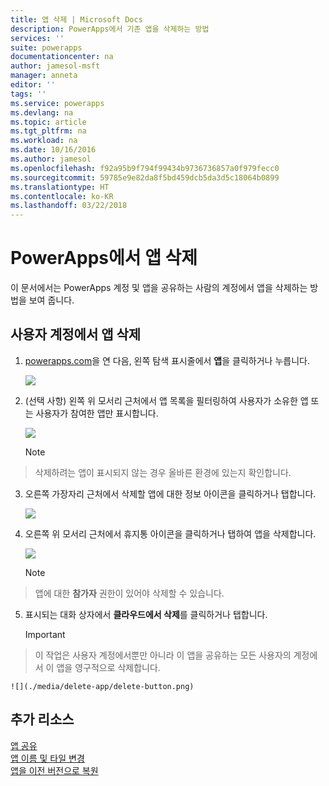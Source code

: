 ```yaml
---
title: 앱 삭제 | Microsoft Docs
description: PowerApps에서 기존 앱을 삭제하는 방법
services: ''
suite: powerapps
documentationcenter: na
author: jamesol-msft
manager: anneta
editor: ''
tags: ''
ms.service: powerapps
ms.devlang: na
ms.topic: article
ms.tgt_pltfrm: na
ms.workload: na
ms.date: 10/16/2016
ms.author: jamesol
ms.openlocfilehash: f92a95b9f794f99434b9736736857a0f979fecc0
ms.sourcegitcommit: 59785e9e82da8f5bd459dcb5da3d5c18064b0899
ms.translationtype: HT
ms.contentlocale: ko-KR
ms.lasthandoff: 03/22/2018
---
```

# <a name="delete-an-app-from-powerapps"></a>PowerApps에서 앱 삭제
이 문서에서는 PowerApps 계정 및 앱을 공유하는 사람의 계정에서 앱을 삭제하는 방법을 보여 줍니다.

## <a name="delete-an-app-from-your-account"></a>사용자 계정에서 앱 삭제
1. [powerapps.com](https://web.powerapps.com)을 연 다음, 왼쪽 탐색 표시줄에서 **앱**을 클릭하거나 누릅니다.
   
    ![](./media/delete-app/file-apps.png)
2. (선택 사항) 왼쪽 위 모서리 근처에서 앱 목록을 필터링하여 사용자가 소유한 앱 또는 사용자가 참여한 앱만 표시합니다.
   
    ![](./media/delete-app/filter-list.png)
   
    > [!NOTE]
> 삭제하려는 앱이 표시되지 않는 경우 올바른 환경에 있는지 확인합니다.
3. 오른쪽 가장자리 근처에서 삭제할 앱에 대한 정보 아이콘을 클릭하거나 탭합니다.
   
    ![](./media/delete-app/app-options.png)
4. 오른쪽 위 모서리 근처에서 휴지통 아이콘을 클릭하거나 탭하여 앱을 삭제합니다.
   
    ![](./media/delete-app/delete-icon.png)
   
    > [!NOTE]
> 앱에 대한 **참가자** 권한이 있어야 삭제할 수 있습니다.
5. 표시되는 대화 상자에서 **클라우드에서 삭제**를 클릭하거나 탭합니다.  
   
    > [!IMPORTANT]
> 이 작업은 사용자 계정에서뿐만 아니라 이 앱을 공유하는 모든 사용자의 계정에서 이 앱을 영구적으로 삭제합니다.
   
    ![](./media/delete-app/delete-button.png)

## <a name="more-resources"></a>추가 리소스
[앱 공유](share-app.md)  
[앱 이름 및 타일 변경](set-name-tile.md)  
[앱을 이전 버전으로 복원](restore-an-app.md)  

